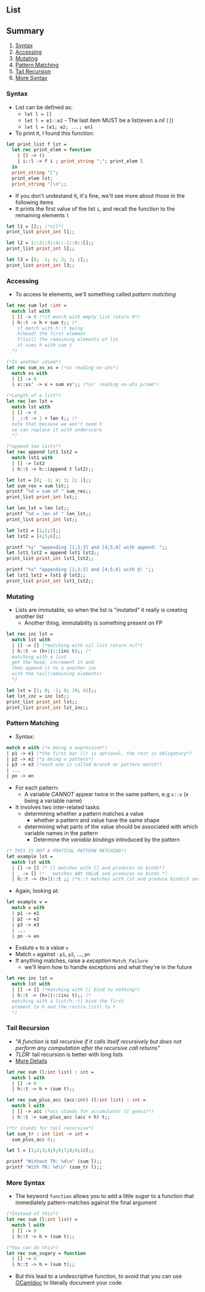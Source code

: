 ## List

## Summary
1. [Syntax](#syntax)
2. [Accessing](#accessing)
3. [Mutating](#mutating)
4. [Pattern Matching](#pattern-matching)
5. [Tail Recursion](#tail-recursion)
6. [More Syntax](#more-syntax)

### Syntax
- List can be defined as:
  - `let l = []`
  - `let l = e1::e2` - The last item MUST be a list(even a _nil_ `[]`)
  - `let l = [e1; e2; ...; en]`
- To print it, I found this function:
```ocaml
let print_list f lst = 
  let rec print_elem = function
    | [] -> ()
    | i::l -> f i ; print_string ";"; print_elem l
  in
  print_string "[";
  print_elem lst;
  print_string "]\n";;
```
- If you don't undestand it, it's fine, we'll see more about those in the following items
- It prints the first value of the list `i`, and recall the function to the remaining elements `l`
```ocaml
let l1 = [];; (*nil*)
print_list print_int l1;;

let l2 = 1::2::3::4::-1::8::[];;
print_list print_int l2;;

let l3 = [8; -1; 4; 3; 2; 1];;
print_list print_int l3;;
```

### Accessing
- To access te elements, we'll something called _pattern matching_
```ocaml
let rec sum lst :int =
  match lst with
  | [] -> 0 (*if match with empty list return 0*)
  | h::t -> h + sum t;; (*
    if match with h::t being
    h(head) the first element
    t(tail) the remaining elements of lst
    it sums h with sum t
  *)

(*In another idiom*)
let rec sum_xs xs = (*xs reading ex-uhs*)
  match xs with
  | [] -> 0
  | x::xs' -> x + sum xs';; (*xs' reading ex-uhs prime*)

(*Length of a list*)
let rec len lst =
  match lst with
  | [] -> 0
  | _::t -> 1 + len t;; (*
  note that because we won't need h 
  we can replace it with underscore
  *)

(*append two lists*)
let rec append lst1 lst2 = 
  match lst1 with
  | [] -> lst2
  | h::t -> h::(append t lst2);;

let lst = [8; -1; 4; 3; 2; 1];;
let sum_res = sum lst;;
printf "%d = sum of " sum_res;;
print_list print_int lst;;

let len_lst = len lst;;
printf "%d = len of " len_lst;;
print_list print_int lst;;

let lst1 = [1;2;3];;
let lst2 = [4;5;6];;

printf "%s" "appending [1;2;3] and [4;5;6] with append: ";;
let lst1_lst2 = append lst1 lst2;;
print_list print_int lst1_lst2;;

printf "%s" "appending [1;2;3] and [4;5;6] with @: ";;
let lst1_lst2 = lst1 @ lst2;;
print_list print_int lst1_lst2;;
```

### Mutating
- Lists are immutable, so when the list is "mutated" it really is creating another list
  - Another thing, immutability is something present on FP
```ocaml
let rec inc lst =
  match lst with
  | [] -> [] (*matching with nil list return nil*)
  | h::t -> (h+1)::(inc t);; (*
  matching with a list
  get the head, increment it and
  then append it to a another inc 
  with the tail(remaining elements)
  *)

let lst = [1; 0; -1; 8; 19; 41];;
let lst_inc = inc lst;;
print_list print_int lst;;
print_list print_int lst_inc;;
```

### Pattern Matching
- Syntax:
```ocaml
match e with (*e being a expression*)
| p1 -> e1 (*the first bar (|) is optional, the rest is obligatory*)
| p2 -> e2 (*p being a pattern*)
| p3 -> e3 (*each one is called branch or pattern match*)
| ...
| pn -> en
```
- For each pattern:
  - A variable _CANNOT_ appear twice in the same pattern, e.g `x::x` (x being a variable name)
- It involves two inter-related tasks:
  - determining whether a pattern matches a value 
    - whether a pattern and value have the same shape
  - determining what parts of the value should be associated with which variable names in the pattern
    - Determine the _variable bindings_ introduced by the pattern

```ocaml
(* THIS IS NOT A PRATICAL PATTERN MATCHING*)
let example lst =
  match lst with
  | [] -> [] (* [] matches with [] and produces no binds*)
  | _ -> [] (* _ matches ANY VALUE and produces no binds *)
  | h::t -> (h+1)::t ;; (*h::t matches with lst and produce binds(h and t)*)
```

- Again, looking at:
```ocaml
let example v =
  match v with
  | p1 -> e1 
  | p2 -> e2 
  | p3 -> e3 
  | ...
  | pn -> en
```
- Evalute `e` to a value `v`
- Match `v` against : `p1`, `p2`, ..., `pn`
- If anything matches, raise a _exception_ `Match_Failure`
  - we'll learn how to handle exceptions and what they're in the future

```ocaml
let rec inc lst =
  match lst with
  | [] -> [] (*matching with [] bind to nothing*)
  | h::t -> (h+1)::(inc t);; (*
  matching with a list(h::t) bind the first
  element to h and the rest(a list) to t
  *)
```

### Tail Recursion
- _"A function is tail recursive if it calls itself recursively but does not perform any computation after the recursive call returns"_
- _TLDR:_ tail recursion is better with long lists
- [More Details](https://www.cs.cornell.edu/courses/cs3110/2019sp/textbook/data/tail_recursion.html)
```ocaml
let rec sum (l:int list) : int = 
  match l with
  | [] -> 0
  | h::t -> h + (sum t);;

let rec sum_plus_acc (acc:int) (l:int list) : int =
  match l with
  | [] -> acc (*acc stands for accumulator (I guess)*)
  | h::t -> sum_plus_acc (acc + h) t;;

(*tr stands for tail recursive*)
let sum_tr : int list -> int =
  sum_plus_acc 0;;

let l = [1;2;3;4;5;6;7;8;9;10];;

printf "Without TR: %d\n" (sum l);;
printf "With TR: %d\n" (sum_tr l);;
```

### More Syntax
- The keyword `function` allows you to add a little _sugar_ to a function that immediately pattern-matches against the final argument
```ocaml
(*Instead of this*)
let rec sum (l:int list) = 
  match l with
  | [] -> 0
  | h::t -> h + (sum t);;

(*You can do this*)
let rec sum_sugary = function
  | [] -> 0
  | h::t -> h + (sum t);;
```
- But this lead to a undescriptive function, to avoid that you can use [OCamldoc](https://ocaml.org/manual/ocamldoc.html) to literally document your code.
